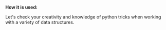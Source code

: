 **How it is used:**

Let's check your creativity and knowledge of python tricks when working with a variety of data structures.